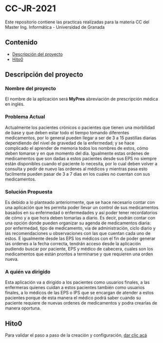 # CC-JR-2021

Este repositorio contiene las practicas realizadas para la materia CC del Master Ing. Informática - Universidad de Granada

## Contenido
* [Descripción del proyecto](#descripcion)
* [Hito0](#hito0)

<a name="descripcion"></a>
## Descripción del proyecto

### Nombre del proyecto
El nombre de la aplicación será **MyPres** abreviación de prescripción médica en inglés.

### Problema Actual
Actualmente los pacientes crónicos o pacientes que tienen una morbilidad de base y que deben estar todo el tiempo tomando diferentes medicamentos, por lo general pueden llegar a ser de 3 a 15 pastillas diarias dependiendo del nivel de gravedad de la enfermedad; y se hace complicado el aprender de memoria todos los nombres de estos, cómo deben tomarse y en que momento del día.
Igualmente estas ordenes de medicamentos que son dadas a estos pacientes desde sus EPS no siempre están disponibles cuando el paciente lo necesita, por lo cual deben volver a consulta y pedir de nuevo las ordenes al médicos y mientras pasa esto facilmente pueden pasar de 3 a 7 días en los cuales no cuentan con sus medicamentos.

### Solución Propuesta
Es debido a lo planteado anteriormente, que se hace necesario contar con una aplicación que les permita poder llevar un control de sus medicamentos basados en su enfermedad o enfermedades y así poder tener recordatorios de cómo y a que hora deben tomarlas a diario.
Es decir, podrán contar con una opción donde pueden organizar su agenda de medicamentos diaria: por  enfermedad, tipo de medicamento, vía de administración, ciclo diario y las recomendaciones u observaciones con las que cuentan cada uno de estos.
E igualmente desde las EPS los médicos con el fin de poder generar las ordenes a la fecha correcta, tendrán acceso desde la aplicación pudiendo buscar por paciente, EPS y médico de cabecera, cuales son los medicamentos que están prontos a terminarse y que requieren una orden nueva.

### A quién va dirigido
Esta aplicación va a dirigido a los pacientes como usuarios finales, a las enfermeras quienes cuidan a estos pacientes también como usuarios finales, a lo médicos de las EPS o IPS que se encargan de atender a estos pacientes porque de esta manera el médico podrá saber cuando su paciente requiere de nuevas ordenes de medicamentos y podra crearlas de manera oportuna.

<a name="hito0"></a>
## Hito0
Para validar el paso a paso de la creación y configuración, [dar clic acá](https://github.com/JruizD16/CC-JR-2021/blob/main/Hito0/Hito0.Descripci%C3%B3n.md)
